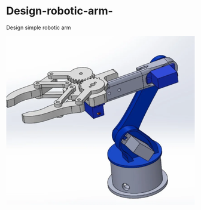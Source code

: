 # Design-robotic-arm-
Design simple robotic arm 

![alt text](https://github.com/Memo5679/Design-robotic-arm-/blob/master/Screenshot%20(full%20arm).png)
